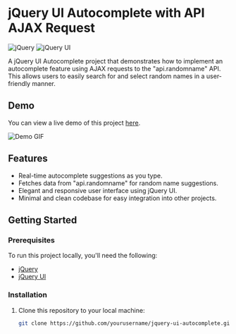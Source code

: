 # jQuery UI Autocomplete with API AJAX Request

![jQuery](https://img.shields.io/badge/jQuery-3.6.0-blue) ![jQuery UI](https://img.shields.io/badge/jQuery%20UI-1.12.1-orange)

A jQuery UI Autocomplete project that demonstrates how to implement an autocomplete feature using AJAX requests to the "api.randomname" API. This allows users to easily search for and select random names in a user-friendly manner.

## Demo

You can view a live demo of this project [here](#insert-live-demo-url).

![Demo GIF](/assets/demo.gif)

## Features

- Real-time autocomplete suggestions as you type.
- Fetches data from "api.randomname" for random name suggestions.
- Elegant and responsive user interface using jQuery UI.
- Minimal and clean codebase for easy integration into other projects.

## Getting Started

### Prerequisites

To run this project locally, you'll need the following:

- [jQuery](https://jquery.com/)
- [jQuery UI](https://jqueryui.com/)

### Installation

1. Clone this repository to your local machine:

   ```bash
   git clone https://github.com/yourusername/jquery-ui-autocomplete.git
